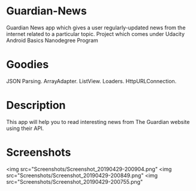 
# Guardian-News
Guardian News app which gives a user regularly-updated news from the internet related to a particular topic.
Project which comes under Udacity Android Basics Nanodegree Program
# Goodies
JSON Parsing.
ArrayAdapter.
ListView.
Loaders.
HttpURLConnection.
# Description
This app will help you to read interesting news from The Guardian website using their API.
# Screenshots
<img src="Screenshots/Screenshot_20190429-200904.png"
<img src="Screenshots/Screenshot_20190429-200849.png"
<img src="Screenshots/Screenshot_20190429-200755.png"




